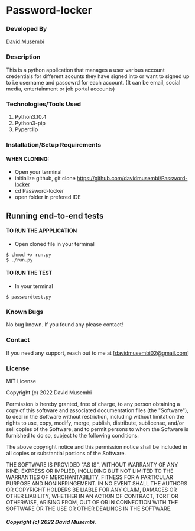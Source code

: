 # Password-locker

### Developed By
[David Musembi](https://github.com/davidmusembi)

### Description
This is a python application that manages a user various account credentials for different acounts they have signed into or want to signed up to i.e username and passowrd for each account. (It can be email, social media, entertainment or job portal accounts)


### Technologies/Tools Used

1. Python3.10.4
2. Python3-pip
3. Pyperclip 

### Installation/Setup Requirements

#### WHEN CLONING:
* Open your terminal
* initialize github, git clone https://github.com/davidmusembi/Password-locker
* cd Password-locker
* open folder in prefered IDE

## Running end-to-end tests

#### TO RUN THE APPPLICATION
* Open cloned file in your terminal
```
$ chmod +x run.py
$ ./run.py
```
#### TO RUN THE TEST
* In your terminal
```
$ passwordtest.py
```

### Known Bugs
No bug known. If you found any please contact!

### Contact
If you need any support, reach out to me at [davidmusembi02@gmail.com]


### License
MIT License

Copyright (c) 2022 David Musembi

Permission is hereby granted, free of charge, to any person obtaining a copy
of this software and associated documentation files (the "Software"), to deal
in the Software without restriction, including without limitation the rights
to use, copy, modify, merge, publish, distribute, sublicense, and/or sell
copies of the Software, and to permit persons to whom the Software is
furnished to do so, subject to the following conditions:

The above copyright notice and this permission notice shall be included in all
copies or substantial portions of the Software.

THE SOFTWARE IS PROVIDED "AS IS", WITHOUT WARRANTY OF ANY KIND, EXPRESS OR
IMPLIED, INCLUDING BUT NOT LIMITED TO THE WARRANTIES OF MERCHANTABILITY,
FITNESS FOR A PARTICULAR PURPOSE AND NONINFRINGEMENT. IN NO EVENT SHALL THE
AUTHORS OR COPYRIGHT HOLDERS BE LIABLE FOR ANY CLAIM, DAMAGES OR OTHER
LIABILITY, WHETHER IN AN ACTION OF CONTRACT, TORT OR OTHERWISE, ARISING FROM,
OUT OF OR IN CONNECTION WITH THE SOFTWARE OR THE USE OR OTHER DEALINGS IN THE
SOFTWARE.


##### Copyright (c) 2022 David Musembi.
